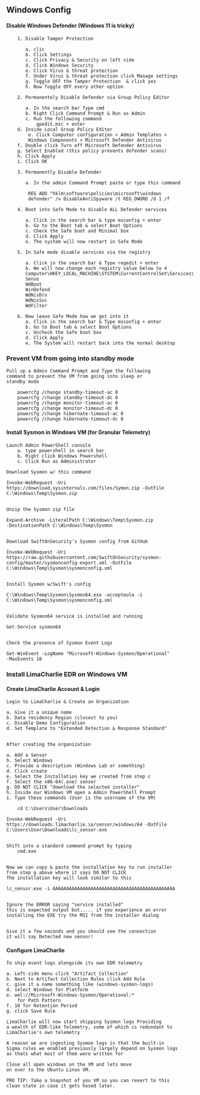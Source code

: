 ## Windows Config

#### Disable Windows Defender (Windows 11 is tricky)
		
		1. Disable Tamper Protection
		   
		   a. clic
		   b. Click Settings
		   c. Click Privacy & Security on left side
		   d. Click Windows Security
		   e. Click Virus & threat protection
		   f. Under Virus & threat protection click Manage settings
		   g. Toggle OFF the Tamper Protection  & click yes
		   h. Now Toggle OFF every other option
		
		2. Permanentely Disable Defender via Group Policy Editor
		   
		   a. In the search bar Type cmd
		   b. Right Click Command Prompt & Run as Admin
		   c. Run the following command
			   gpedit.msc + enter
		d. Inside Local Group Policy Editor
			e. Click Computer configuration > Admin Templates >
			Windows Components > Microsoft Defender Antivirus
		f. Double click Turn off Microsoft Defender Antivirus
		g. Select Enabled (this policy prevents defender scans)
		h. Click Apply
		i. Click OK
		
		3. Permanently Disable Defender
		   
		   a. In the admin Command Prompt paste or type this command
			
			REG ADD "hklm\software\policies\microsoft\windows 
			defender" /v DisableAntiSpyware /t REG_DWORD /d 1 /f
		
		4. Boot into Safe Mode to disable ALL Defender services
		   
		   a. Click in the search bar & type msconfig + enter
		   b. Go to the Boot tab & select Boot Options
		   c. Check the Safe boot and Minimal box
		   d. Click Apply
		   e. The system will now restart in Safe Mode
		
		5. In Safe mode disable services via the registry
		   
		   a. Click in the search bar & Type regedit + enter
		   b. We will now change each registry value below to 4
		   Computer\HKEY_LOCAL_MACHINE\SYSTEM\CurrentControlSet\Services\
		   Sense
		   WdBoot
		   WinDefend
		   WdNisDrv
		   WdNisSvc
		   WdFilter
		   
		6. Now leave Safe Mode how we got into it
		   a. Click in the search bar & Type msconfig + enter
		   b. Go to Boot tab & select Boot Options
		   c. Uncheck the Safe boot box
		   d. Click Apply
		   e. The System will restart back into the normal desktop


### Prevent VM from going into standby mode
	
	Pull up a Admin Command Prompt and Type the following 
	command to prevent the VM from going into sleep or 
	standby mode
	
		powercfg /change standby-timeout-ac 0
		powercfg /change standby-timeout-dc 0
		powercfg /change monitor-timeout-ac 0
		powercfg /change monitor-timeout-dc 0
		powercfg /change hibernate-timeout-ac 0
		powercfg /change hibernate-timeout-dc 0

#### Install Sysmon in Windows VM (for Granular Telemetry)
	
	Launch Admin PowerShell console
		a. type powershell in search bar
		b. Right click Windows Powershell
		c. Click Run as Administrator
	
	Download Sysmon w/ this command
	
	Invoke-WebRequest -Uri 
	https://download.sysinternals.com/files/Symon.zip -OutFile 
	C:\Windows\Temp\Sysmon.zip


	Unzip the Sysmon zip file
	
	Expand-Archive -LiteralPath C:\Windows\Temp\Sysmon.zip 
	-DestinationPath C:\Windows\Temp\Sysmon
	
	
	Download SwiftOnSecurity's Sysmon config from GitHub
	
	Invoke-WebRequest -Uri 
	https://raw.githubusercontent.com/SwiftOnSecurity/sysmon-
	config/master/sysmonconfig-export.xml -OutFile 
	C:\Windows\Temp\Sysmon\sysmonconfig.xml
	
	
	Install Sysmon w/Swift's config 
	
	C:\Windows\Temp\Sysmon\Sysmon64.exe -accepteula -i 
	C:\Windows\Temp\Sysmon\sysmonconfig.xml
	
	
	Validate Sysmon64 service is installed and running
	
	Get-Service sysmon64
	
	
	Check the presence of Sysmon Event Logs
	
	Get-WinEvent -LogName "Microsoft-Windows-Sysmon/Operational"
	-MaxEvents 10


### Install LimaCharlie EDR on Windows VM

#### Create LimaCharlie Account & Login

	
	Login to LimaCharlie & Create an Organization
	
	a. Give it a unique name
	b. Data residency Region (closest to you)
	c. Disable Demo Configuration
	d. Set Template to "Extended Detection & Response Standard"
	
	
	After creating the organization 
	
	a. Add a Sensor
	b. Select Windows
	c. Provide a description (Windows Lab or something)
	d. Click create
	e. Select the Installation key we created from step c
	f. Select the x86-64(.exe) sensor
	g. DO NOT CLICK "download the selected installer"
	h. Inside our Windows VM open a Admin PowerShell Prompt
	i. Type these commands (User is the username of the VM)
		
		cd C:\Users\User\Downloads
		
	Invoke-WebRequest -Uri 
	https://downloads.limacharlie.io/sensor/windows/64 -OutFile 
	C:\Users\User\Downloads\lc_sensor.exe
	
	
	Shift into a standard command prompt by typing
		cmd.exe
	
	
	Now we can copy & paste the installation key to run installer
	from step g above where it says DO NOT CLICK
	The installation key will look similar to this
	
	lc_sensor.exe -i AAAAAAAAAAAAAAAAAAAAAAAAAAAAAAAAAAAAAAAAAAAAA
	
	
	Ignore the ERROR saying "service installed" 
	this is expected output but..... if you experience an error
	installing the EXE try the MSI from the installer dialog
	
	
	Give it a few seconds and you should see the connection
	it will say Detected new sensor!
	
	

#### Configure LimaCharlie 

	To ship event logs alongside its own EDR telemetry

	a. Left-side menu click "Artifact Collection"
	b. Next to Artifact Collection Rules click Add Rule
	c. give it a name something like (windows-sysmon-logs)
	d. select Windows for Platform
	e. wel://Microsoft-Windows-Sysmon/Operational:*
		for Path Pattern
	f. 10 for Retention Period
	g. click Save Rule
	
	LimaCharlie will now start shipping Sysmon logs Providing 
	a wealth of EDR-like Telemetry, some of which is redundant to 
	LimaCharlie's own telemetry
	
	A reason we are ingesting Sysmon logs is that the built-in
	Sigma rules we enabled previously largely depend on Sysmon logs
	as thats what most of them were written for
	
	Close all open windows on the VM and lets move 
	on over to the Ubuntu Linux VM.
	
	PRO TIP: Take a Snapshot of you VM so you can revert to this
	clean state in case it gets hosed later.